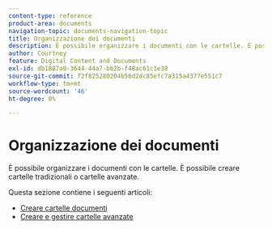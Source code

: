 ```yaml
---
content-type: reference
product-area: documents
navigation-topic: documents-navigation-topic
title: Organizzazione dei documenti
description: È possibile organizzare i documenti con le cartelle. È possibile creare cartelle tradizionali o cartelle avanzate.
author: Courtney
feature: Digital Content and Documents
exl-id: db1887a0-3644-44a7-bb2b-f48ac61c1e38
source-git-commit: f2f825280204b56d2dc85efc7a315a4377e551c7
workflow-type: tm+mt
source-wordcount: '46'
ht-degree: 0%

---
```


# Organizzazione dei documenti

È possibile organizzare i documenti con le cartelle. È possibile creare cartelle tradizionali o cartelle avanzate.

Questa sezione contiene i seguenti articoli:

* [Creare cartelle documenti](../../documents/organizing-documents/create-documents-folder.md)
* [Creare e gestire cartelle avanzate](../../documents/organizing-documents/create-manage-smart-folders.md)
